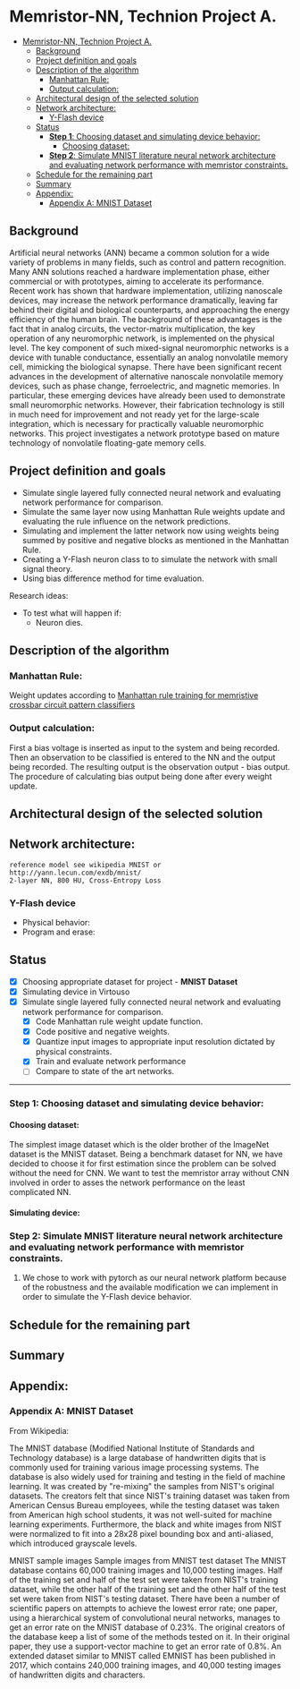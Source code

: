 # Memristor-NN, Technion Project A.
- [Memristor-NN, Technion Project A.](#memristor-nn-technion-project-a)
  - [Background](#background)
  - [Project definition and goals](#project-definition-and-goals)
  - [Description of the algorithm](#description-of-the-algorithm)
    - [Manhattan Rule:](#manhattan-rule)
    - [Output calculation:](#output-calculation)
  - [Architectural design of the selected solution](#architectural-design-of-the-selected-solution)
  - [Network architecture:](#network-architecture)
    - [Y-Flash device](#y-flash-device)
  - [Status](#status)
    - [**Step 1**: Choosing dataset and simulating device behavior:](#step-1-choosing-dataset-and-simulating-device-behavior)
      - [Choosing dataset:](#choosing-dataset)
    - [**Step 2**: Simulate MNIST literature neural network architecture and evaluating network performance with memristor constraints.](#step-2-simulate-mnist-literature-neural-network-architecture-and-evaluating-network-performance-with-memristor-constraints)
  - [Schedule for the remaining part](#schedule-for-the-remaining-part)
  - [Summary](#summary)
  - [Appendix:](#appendix)
    - [Appendix A: MNIST Dataset](#appendix-a-mnist-dataset)

## Background
Artificial neural networks (ANN) became a common solution for a wide variety of problems in many fields, such as control and pattern recognition. Many ANN solutions reached a hardware implementation phase, either commercial or with prototypes, aiming to accelerate its performance. Recent work has shown that hardware implementation, utilizing nanoscale devices, may increase the network performance dramatically, leaving far behind their digital and biological counterparts, and approaching the energy efficiency of the human brain. The background of these advantages is the fact that in analog circuits, the vector-matrix multiplication, the key operation of any neuromorphic network, is implemented on the physical level. The key component of such mixed-signal neuromorphic networks is a device with tunable conductance, essentially an analog nonvolatile memory cell, mimicking the biological synapse. There have been significant recent advances in the development of alternative nanoscale nonvolatile memory devices, such as phase change, ferroelectric, and magnetic memories. In particular, these emerging devices have already been used to demonstrate small neuromorphic networks. However, their fabrication technology is still in much need for improvement and not ready yet for the large-scale integration, which is necessary for practically valuable neuromorphic networks. This project investigates a network prototype based on mature technology of nonvolatile floating-gate memory cells.

## Project definition and goals
* Simulate single layered fully connected neural network and evaluating network performance for comparison.
* Simulate the same layer now using Manhattan Rule weights update and evaluating the rule influence on the network predictions.
* Simulating and implement the latter network now using weights being summed by positive and negative blocks as mentioned in the Manhattan Rule.
* Creating a Y-Flash neuron class to to simulate the network with small signal theory.
* Using bias difference method for time evaluation.

Research ideas:
* To test what will happen if:
  * Neuron dies.


## Description of the algorithm
### Manhattan Rule:
Weight updates according to [Manhattan rule training for memristive crossbar circuit pattern classifiers
](https://ieeexplore.ieee.org/document/7139171/citations#citations)

### Output calculation:

First a bias voltage is inserted as input to the system and being recorded. Then an observation to be classified is entered to the NN and the output being recorded. The resulting output is the observation output - bias output. The procedure of calculating bias output being done after every weight update. 

## Architectural design of the selected solution
## Network architecture:

    reference model see wikipedia MNIST or
    http://yann.lecun.com/exdb/mnist/
    2-layer NN, 800 HU, Cross-Entropy Loss

### Y-Flash device
* Physical behavior:
* Program and erase:

## Status
- [x] Choosing appropriate dataset for project - **MNIST Dataset**
- [x] Simulating device in Virtouso
- [x] Simulate single layered fully connected neural network and evaluating network performance for comparison.
  - [x] Code Manhattan rule weight update function.
  - [x] Code positive and negative weights.
  - [x] Quantize input images to appropriate input resolution dictated by physical constraints.
  - [x] Train and evaluate network performance
  - [ ] Compare to state of the art networks.

---
### **Step 1**: Choosing dataset and simulating device behavior:
#### Choosing dataset:
The simplest image dataset which is the older brother of the ImageNet dataset is the MNIST dataset. Being a benchmark dataset for NN, we have decided to choose it for first estimation since the problem can be solved without the need for CNN. We want to test the memristor array without CNN involved in order to asses the network performance on the least complicated NN.
 #### Simulating device: 

### **Step 2**: Simulate MNIST literature neural network architecture and evaluating network performance with memristor constraints.

 1. We chose to work with pytorch as our neural network platform because of the robustness and the available modification we can implement in order to simulate the Y-Flash device behavior.

## Schedule for the remaining part

## Summary

## Appendix:
### Appendix A: MNIST Dataset
From Wikipedia:

The MNIST database (Modified National Institute of Standards and Technology database) is a large database of handwritten digits that is commonly used for training various image processing systems. The database is also widely used for training and testing in the field of machine learning. It was created by "re-mixing" the samples from NIST's original datasets. The creators felt that since NIST's training dataset was taken from American Census Bureau employees, while the testing dataset was taken from American high school students, it was not well-suited for machine learning experiments. Furthermore, the black and white images from NIST were normalized to fit into a 28x28 pixel bounding box and anti-aliased, which introduced grayscale levels.

MNIST sample images
Sample images from MNIST test dataset
The MNIST database contains 60,000 training images and 10,000 testing images. Half of the training set and half of the test set were taken from NIST's training dataset, while the other half of the training set and the other half of the test set were taken from NIST's testing dataset. There have been a number of scientific papers on attempts to achieve the lowest error rate; one paper, using a hierarchical system of convolutional neural networks, manages to get an error rate on the MNIST database of 0.23%. The original creators of the database keep a list of some of the methods tested on it. In their original paper, they use a support-vector machine to get an error rate of 0.8%. An extended dataset similar to MNIST called EMNIST has been published in 2017, which contains 240,000 training images, and 40,000 testing images of handwritten digits and characters.